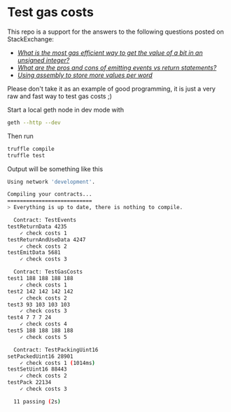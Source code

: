 # Test gas costs

This repo is a support for the answers to the following questions posted on StackExchange:

- [_What is the most gas efficient way to get the value of a bit in an unsigned integer?_](https://ethereum.stackexchange.com/questions/118140/what-is-the-most-gas-efficient-way-to-get-the-value-of-a-bit-in-an-unsigned-inte/118392?noredirect=1#comment141322_118392)
- [_What are the pros and cons of emitting events vs return statements?_](https://ethereum.stackexchange.com/questions/119720/what-are-the-pros-and-cons-of-emitting-events-vs-return-statements)
- [_Using assembly to store more values per word_](https://ethereum.stackexchange.com/questions/120627/using-assembly-to-store-more-values-per-word)

Please don't take it as an example of good programming, it is just a very raw and fast way to test gas costs ;)

Start a local geth node in dev mode with

```bash
geth --http --dev
```

Then run

```bash
truffle compile
truffle test
```

Output will be something like this

```bash
Using network 'development'.

Compiling your contracts...
===========================
> Everything is up to date, there is nothing to compile.

  Contract: TestEvents
testReturnData 4235
    ✓ check costs 1
testReturnAndUseData 4247
    ✓ check costs 2
testEmitData 5681
    ✓ check costs 3

  Contract: TestGasCosts
test1 188 188 188 188
    ✓ check costs 1
test2 142 142 142 142
    ✓ check costs 2
test3 93 103 103 103
    ✓ check costs 3
test4 7 7 7 24
    ✓ check costs 4
test5 188 188 188 188
    ✓ check costs 5

  Contract: TestPackingUint16
setPackedUint16 28901
    ✓ check costs 1 (1014ms)
testSetUint16 88443
    ✓ check costs 2
testPack 22134
    ✓ check costs 3

  11 passing (2s)
```
